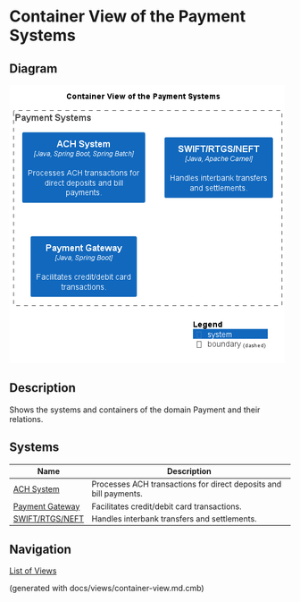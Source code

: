 # Container View of the Payment Systems

## Diagram
![Container View of the Payment Systems](../../mybank/payment/container-view.png)

## Description
Shows the systems and containers of the domain Payment and their relations.
## Systems
| Name | Description |
|---|---|
| [ACH System](../../mybank/payment/ach-system.md) | Processes ACH transactions for direct deposits and bill payments. |
| [Payment Gateway](../../mybank/payment/payment-gateway-system.md) | Facilitates credit/debit card transactions. |
| [SWIFT/RTGS/NEFT](../../mybank/payment/swift-rtgs-neft-system.md) | Handles interbank transfers and settlements. |


## Navigation
[List of Views](../../views.md)

(generated with docs/views/container-view.md.cmb)
